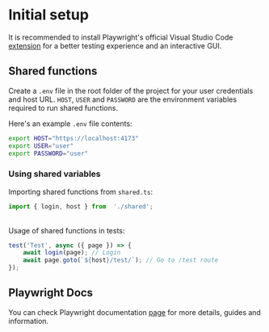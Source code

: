 # Initial setup
It is recommended to install Playwright's official Visual Studio Code [extension](https://marketplace.visualstudio.com/items?itemName=ms-playwright.playwright) for a better testing experience and an interactive GUI.
## Shared functions
Create a `.env` file in the root folder of the project for your user credentials and host URL. `HOST`, `USER` and `PASSWORD` are the environment variables required to run shared functions.

Here's an example `.env` file contents:
```bash
export HOST="https://localhost:4173"
export USER="user"
export PASSWORD="user"
```
### Using shared variables
Importing shared functions from `shared.ts`:
```typescript
import { login, host } from  './shared';
```
\
Usage of shared functions in tests:
```typescript
test('Test', async ({ page }) => {
    await login(page); // Login
    await page.goto(`${host}/test/`); // Go to /test route
});
```
## Playwright Docs
You can check Playwright documentation [page](https://playwright.dev/docs/intro) for more details, guides and information.
